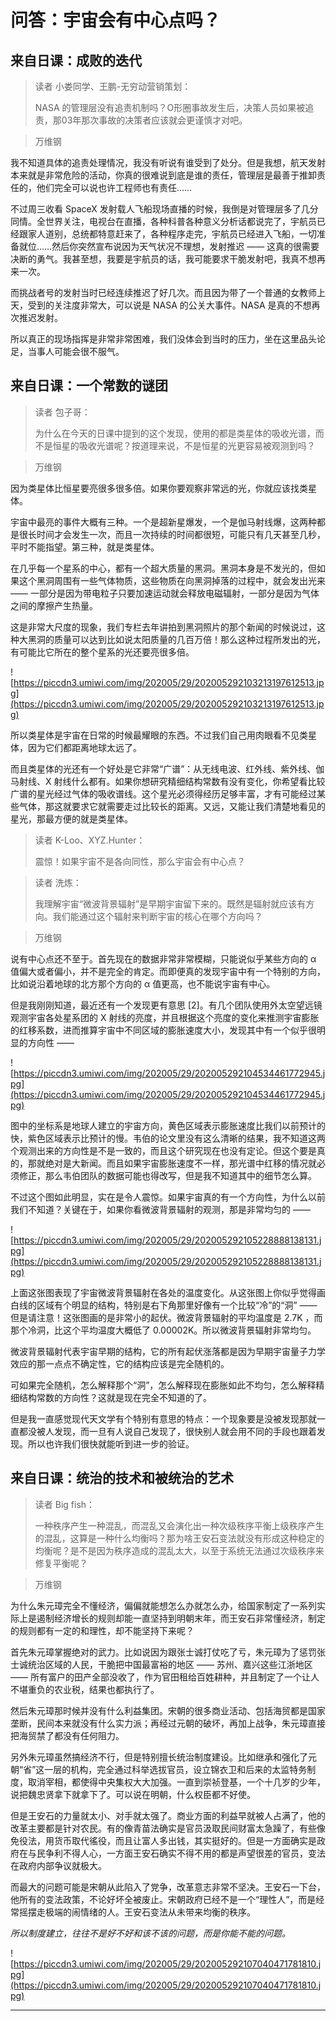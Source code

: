 # 问答：宇宙会有中心点吗？

## 来自日课：成败的迭代

> 读者 小娄同学、王鹏-无穷动营销策划：
> 
> NASA 的管理层没有追责机制吗？O形圈事故发生后，决策人员如果被追责，那03年那次事故的决策者应该就会更谨慎才对吧。

> 万维钢

我不知道具体的追责处理情况，我没有听说有谁受到了处分。但是我想，航天发射本来就是非常危险的活动，你真的很难说到底是谁的责任，管理层是最善于推卸责任的，他们完全可以说也许工程师也有责任……

不过周三收看 SpaceX 发射载人飞船现场直播的时候，我倒是对管理层多了几分同情。全世界关注，电视台在直播，各种科普各种意义分析话都说完了，宇航员已经跟家人道别，总统都特意赶来了，各种程序走完，宇航员已经进入飞船，一切准备就位……然后你突然宣布说因为天气状况不理想，发射推迟 —— 这真的很需要决断的勇气。我甚至想，我要是宇航员的话，我可能要求干脆发射吧，我真不想再来一次。

而挑战者号的发射当时已经连续推迟了好几次。而且因为带了一个普通的女教师上天，受到的关注度非常大，可以说是 NASA 的公关大事件。NASA 是真的不想再次推迟发射。

所以真正的现场指挥是非常非常困难，我们没体会到当时的压力，坐在这里品头论足，当事人可能会很不服气。

## 来自日课：一个常数的谜团

> 读者 包子哥：
> 
> 为什么在今天的日课中提到的这个发现，使用的都是类星体的吸收光谱，而不是恒星的吸收光谱呢？按道理来说，不是恒星的光更容易被观测到吗？

> 万维钢

因为类星体比恒星要亮很多很多倍。如果你要观察非常远的光，你就应该找类星体。

宇宙中最亮的事件大概有三种。一个是超新星爆发，一个是伽马射线爆，这两种都是很长时间才会发生一次，而且一次持续的时间都很短，可能只有几天甚至几秒，平时不能指望。第三种，就是类星体。

在几乎每一个星系的中心，都有一个超大质量的黑洞。黑洞本身是不发光的，但如果这个黑洞周围有一些气体物质，这些物质在向黑洞掉落的过程中，就会发出光来 —— 一部分是因为带电粒子只要加速运动就会释放电磁辐射，一部分是因为气体之间的摩擦产生热量。

这是非常大尺度的现象，我们专栏去年讲拍到黑洞照片的那个新闻的时候说过，这种大黑洞的质量可以达到比如说太阳质量的几百万倍！那么这种过程所发出的光，有可能比它所在的整个星系的光还要亮很多倍。

![https://piccdn3.umiwi.com/img/202005/29/202005292103213197612513.jpg](https://piccdn3.umiwi.com/img/202005/29/202005292103213197612513.jpg)

所以类星体是宇宙在日常的时候最耀眼的东西。不过我们自己用肉眼看不见类星体，因为它们都距离地球太远了。

而且类星体的光还有一个好处是它非常“广谱”：从无线电波、红外线、紫外线、伽马射线、X 射线什么都有。如果你想研究精细结构常数有没有变化，你希望看比较广谱的星光经过气体的吸收谱线。这个星光必须得经历足够丰富，才有可能经过某些气体，那这就要求它就需要走过比较长的距离。又远，又能让我们清楚地看见的星光，那最方便的就是类星体。

> 读者 K-Loo、XYZ.Hunter：
> 
> 震惊！如果宇宙不是各向同性，那么宇宙会有中心点？

> 读者 洗炼：
> 
> 我理解宇宙“微波背景辐射”是早期宇宙留下来的。既然是辐射就应该有方向。我们能通过这个辐射来判断宇宙的核心在哪个方向吗？

> 万维钢

说有中心点还不至于。首先现在的数据非常非常模糊，只能说似乎某些方向的 α 值偏大或者偏小，并不是完全的肯定。而即便真的发现宇宙中有一个特别的方向，比如说沿着地球的北方那个方向的 α 值更高，也不能说宇宙有中心。

但是我刚刚知道，最近还有一个发现更有意思 [2]。有几个团队使用外太空望远镜观测宇宙各处星系团的 X 射线的亮度，并且根据这个亮度的变化来推测宇宙膨胀的红移系数，进而推算宇宙中不同区域的膨胀速度大小，发现其中有一个似乎很明显的方向性 —— 

![https://piccdn3.umiwi.com/img/202005/29/202005292104534461772945.jpg](https://piccdn3.umiwi.com/img/202005/29/202005292104534461772945.jpg)

图中的坐标系是地球人建立的宇宙方向，黄色区域表示膨胀速度比我们以前预计的快，紫色区域表示比预计的慢。韦伯的论文里没有这么清晰的结果，我不知道这两个观测出来的方向性是不是一致的，而且这个研究现在也没有定论。但这个要是真的，那就绝对是大新闻。而且如果宇宙膨胀速度不一样，那光谱中红移的情况就必须修正，那么韦伯团队的数据可能也得改写，但是我不知道其中的细节怎么算。

不过这个图如此明显，实在是令人震惊。如果宇宙真的有一个方向性，为什么以前我们不知道？关键在于，如果你看微波背景辐射的观测，那是非常均匀的 —— 

![https://piccdn3.umiwi.com/img/202005/29/202005292105228888138131.jpg](https://piccdn3.umiwi.com/img/202005/29/202005292105228888138131.jpg)

上面这张图表现了宇宙微波背景辐射在各处的温度变化。从这张图上你似乎觉得画白线的区域有个明显的结构，特别是右下角那里好像有一个比较“冷”的“洞” —— 但是请注意！这张图画的是非常小的起伏。微波背景辐射的平均温度是 2.7K ，而那个冷洞，比这个平均温度大概低了 0.00002K。所以微波背景辐射非常均匀。

微波背景辐射代表宇宙早期的结构，它的所有起伏涨落都是因为早期宇宙量子力学效应的那一点点不确定性，它的结构应该是完全随机的。

可如果完全随机，怎么解释那个“洞”，怎么解释现在膨胀如此不均匀，怎么解释精细结构常数的方向性？这就是现在完全不知道的了。

但是我一直感觉现代天文学有个特别有意思的特点：一个现象要是没被发现那就一直都没被人发现，而一旦有人说自己发现了，很快别人就会用不同的手段也跟着发现。所以也许我们很快就能听到进一步的验证。

## 来自日课：统治的技术和被统治的艺术

> 读者 Big fish：
> 
> 一种秩序产生一种混乱，而混乱又会演化出一种次级秩序平衡上级秩序产生的混乱，这算是一种什么均衡吗？那为啥王安石变法就没有形成这种稳定的均衡呢？是不是因为秩序造成的混乱太大，以至于系统无法通过次级秩序来修复平衡呢？

> 万维钢

为什么朱元璋完全不懂经济，偏偏就能想怎么办就怎么办，给国家制定了一系列实际上是遏制经济增长的规则却能一直坚持到明朝末年，而王安石非常懂经济，制定的规则都有一定的和理性，却不能坚持下来呢？

首先朱元璋掌握绝对的武力。比如说因为跟张士诚打仗吃了亏，朱元璋为了惩罚张士诚统治区域的人民，干脆把中国最富裕的地区 —— 苏州、嘉兴这些江浙地区 —— 所有富户的田产全部没收了，作为官田租给百姓耕种，并且制定了一个让人不堪重负的农业税，结果也都执行了。

然后朱元璋那时候并没有什么利益集团。宋朝的很多商业活动、包括海贸都是国家垄断，民间本来就没有什么实力派；再经过元朝的破坏，再加上战争，朱元璋直接把海贸禁了都没有任何阻力。

另外朱元璋虽然搞经济不行，但是特别擅长统治制度建设。比如继承和强化了元朝“省”这一层的机构，完全通过科举选拔官员，设立锦衣卫和后来的太监特务制度，取消宰相，都使得中央集权大大加强。一直到崇祯登基，一个十几岁的少年，说把魏忠贤拿下就拿下了。可以说在明朝，什么权臣都不好使。

但是王安石的力量就太小、对手就太强了。商业方面的利益早就被人占满了，他的改革主要都是针对农民。有的像青苗法确实是官员汲取民间财富太急躁了，有些像免役法，用货币取代徭役，而且让富人多出钱，其实挺好的。但是一方面确实是政府在与民争利不得人心，一方面王安石确实不得不用的都是声望很差的官员，变法在政府内部争议就极大。

而最大的问题可能是宋朝从此陷入了党争，改革意志非常不坚决。王安石一下台，他所有的变法政策，不论好坏全被废止。宋朝政府已经不是一个“理性人”，而是经常摇摆走极端的闹情绪的人。王安石变法从未带来均衡的秩序。

 *所以制度建立，往往不是好不好和该不该的问题，而是你能不能的问题。*

![https://piccdn3.umiwi.com/img/202005/29/202005292107040471781810.jpg](https://piccdn3.umiwi.com/img/202005/29/202005292107040471781810.jpg)

---
